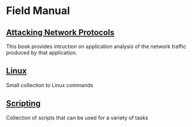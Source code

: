 # Field Manual

## <a href="AP.md" title="Attacking Network Protocols">Attacking Network Protocols<br /></a>
This book provides intruction on application analysis of the network traffic produced by that application.


## <a href="Linux/Linux.md" title=Linux>Linux<br /></a>
Small collection to Linux commands


## <a href="#Scripting">Scripting<br /></a>
Collection of scripts that can be used for a variety of tasks
